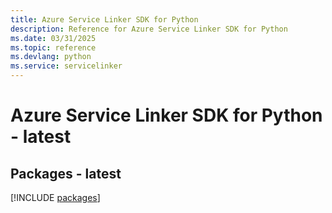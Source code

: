 ```yaml
---
title: Azure Service Linker SDK for Python
description: Reference for Azure Service Linker SDK for Python
ms.date: 03/31/2025
ms.topic: reference
ms.devlang: python
ms.service: servicelinker
---
```

# Azure Service Linker SDK for Python - latest
## Packages - latest
[!INCLUDE [packages](service-linker-index.md)]